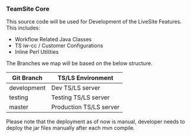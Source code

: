### TeamSite Core

This source code will be used for Development of the LiveSite Features. This includes:

- Workflow Related Java Classes
- TS iw-cc / Customer Configurations
- Inline Perl Utilities

The Branches we map will be based on the below structure.

Git Branch | TS/LS Environment
-- | --
development | Dev TS/LS server
testing | Testing TS/LS server
master | Production TS/LS server

Please note that the deployment as of now is manual, developer needs to deploy the jar files manually after each mvn compile.
